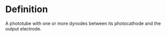 # Definition

A phototube with one or more dynodes between its photocathode and the
output electrode.
